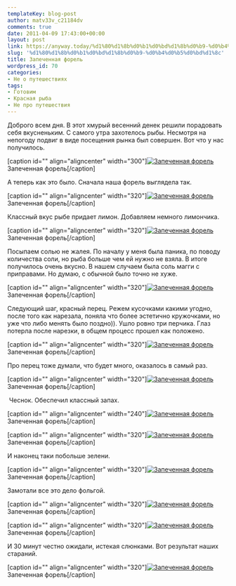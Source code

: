 ```yaml
---
templateKey: blog-post
author: matv33v_c21184dv
comments: true
date: 2011-04-09 17:43:00+00:00
layout: post
link: https://anyway.today/%d1%80%d1%8b%d0%b1%d0%bd%d1%8b%d0%b9-%d0%b4%d0%b5%d0%bd%d1%8c/
slug: '%d1%80%d1%8b%d0%b1%d0%bd%d1%8b%d0%b9-%d0%b4%d0%b5%d0%bd%d1%8c'
title: Запеченная форель
wordpress_id: 70
categories:
- Не о путешествиях
tags:
- Готовим
- Красная рыба
- Не про путешествия
---
```


Доброго всем дня. В этот хмурый весенний денек решили порадовать себя вкусненьким. С самого утра захотелось рыбы. Несмотря на непогоду подвиг в виде посещения рынка был совершен.
Вот что у нас получилось.




[caption id="" align="aligncenter" width="300"][![Запеченная форель](https://1.bp.blogspot.com/-MBqWix7Erv8/TaCU-AtQtCI/AAAAAAAAADM/pfFT0dkmhoU/s400/P1090747.JPG)](https://1.bp.blogspot.com/-MBqWix7Erv8/TaCU-AtQtCI/AAAAAAAAADM/pfFT0dkmhoU/s1600/P1090747.JPG) Запеченная форель[/caption]


<!-- more -->
А теперь как это было.
Сначала наша форель выглядела так.










[caption id="" align="aligncenter" width="320"][![Запеченная форель](https://3.bp.blogspot.com/-2g09yVdDSiw/TaCVeq57sQI/AAAAAAAAADQ/Y0TNUgKh_b4/s320/P1090720.JPG)](https://3.bp.blogspot.com/-2g09yVdDSiw/TaCVeq57sQI/AAAAAAAAADQ/Y0TNUgKh_b4/s1600/P1090720.JPG) Запеченная форель[/caption]






Классный вкус рыбе придает лимон. Добавляем немного лимончика.









[caption id="" align="aligncenter" width="320"][![Запеченная форель](https://2.bp.blogspot.com/-9RLXoAmmz9Y/TaCVji4YBSI/AAAAAAAAADg/cReK1I5Hip4/s320/P1090724.JPG)](https://2.bp.blogspot.com/-9RLXoAmmz9Y/TaCVji4YBSI/AAAAAAAAADg/cReK1I5Hip4/s1600/P1090724.JPG) Запеченная форель[/caption]




Посыпаем солью не жалея. По началу у меня была паника, по поводу количества соли, но рыба больше чем ей нужно не взяла. В итоге получилось очень вкусно. В нашем случаем была соль магги с приправами. Но думаю, с обычной было точно не хуже.




[caption id="" align="aligncenter" width="320"][![Запеченная форель](https://3.bp.blogspot.com/-c6WexCqBBwU/TaCVnUuPv0I/AAAAAAAAADs/81urM2lkYjw/s320/P1090727.JPG)](https://3.bp.blogspot.com/-c6WexCqBBwU/TaCVnUuPv0I/AAAAAAAAADs/81urM2lkYjw/s1600/P1090727.JPG) Запеченная форель[/caption]




Следующий шаг, красный перец. Режем кусочками какими угодно, после того как нарезала, поняла что более эстетично кружочками, но уже что либо менять было поздно)). Ушло ровно три перчика. Глаз потерла после нарезки, в общем процесс прошел как положено.







[caption id="" align="aligncenter" width="320"][![Запеченная форель](https://3.bp.blogspot.com/-A0QHgrB_VXY/TaCVpwBH5nI/AAAAAAAAAD0/nzG4zCVC3mo/s320/P1090731.JPG)](https://3.bp.blogspot.com/-A0QHgrB_VXY/TaCVpwBH5nI/AAAAAAAAAD0/nzG4zCVC3mo/s1600/P1090731.JPG) Запеченная форель[/caption]






Про перец тоже думали, что будет много, оказалось в самый раз.






[caption id="" align="aligncenter" width="320"][![Запеченная форель](https://1.bp.blogspot.com/-k67_t6YzUk0/TaCVrV837rI/AAAAAAAAAD4/nLGAo8p0xzk/s320/P1090732.JPG)](https://1.bp.blogspot.com/-k67_t6YzUk0/TaCVrV837rI/AAAAAAAAAD4/nLGAo8p0xzk/s1600/P1090732.JPG) Запеченная форель[/caption]









 Чеснок. Обеспечил классный запах.









[caption id="" align="aligncenter" width="240"][![Запеченная форель](https://1.bp.blogspot.com/-b3UhWuGYpXo/TaCVs7-kuEI/AAAAAAAAAD8/7l2WRV5-D4w/s320/P1090733.JPG)](https://1.bp.blogspot.com/-b3UhWuGYpXo/TaCVs7-kuEI/AAAAAAAAAD8/7l2WRV5-D4w/s1600/P1090733.JPG) Запеченная форель[/caption]











[caption id="" align="aligncenter" width="320"][![Запеченная форель](https://4.bp.blogspot.com/-66V_TRPCQgc/TaCVuL7as8I/AAAAAAAAAEA/XhDw5KaFa0o/s320/P1090734.JPG)](https://4.bp.blogspot.com/-66V_TRPCQgc/TaCVuL7as8I/AAAAAAAAAEA/XhDw5KaFa0o/s1600/P1090734.JPG) Запеченная форель[/caption]







И наконец таки побольше зелени.




[caption id="" align="aligncenter" width="320"][![Запеченная форель](https://4.bp.blogspot.com/-eFOzphGV5RU/TaCVv3Re4hI/AAAAAAAAAEE/3EYhTfrzUok/s320/P1090735.JPG)](https://4.bp.blogspot.com/-eFOzphGV5RU/TaCVv3Re4hI/AAAAAAAAAEE/3EYhTfrzUok/s1600/P1090735.JPG) Запеченная форель[/caption]









Замотали все это дело фольгой.









[caption id="" align="aligncenter" width="320"][![Запеченная форель](https://1.bp.blogspot.com/-Y7PrBj3Ces0/TaCZ9C9Sa9I/AAAAAAAAAEQ/cqovHdmWqcU/s320/P1090738.JPG)](https://1.bp.blogspot.com/-Y7PrBj3Ces0/TaCZ9C9Sa9I/AAAAAAAAAEQ/cqovHdmWqcU/s1600/P1090738.JPG) Запеченная форель[/caption]








[caption id="" align="aligncenter" width="320"][![Запеченная форель](https://2.bp.blogspot.com/-Oj3WMaNw3iQ/TaCZ78-DfMI/AAAAAAAAAEM/frDpmJTKMxc/s320/P1090737.JPG)](https://2.bp.blogspot.com/-Oj3WMaNw3iQ/TaCZ78-DfMI/AAAAAAAAAEM/frDpmJTKMxc/s1600/P1090737.JPG) Запеченная форель[/caption]






И 30 минут честно ожидали, истекая слюнками. Вот результат наших стараний.









[caption id="" align="aligncenter" width="320"][![Запеченная форель](https://4.bp.blogspot.com/-s4aYqDB3Ce8/TaCZ_fvYJwI/AAAAAAAAAEY/2xc0soMxe-A/s320/P1090740.JPG)](https://4.bp.blogspot.com/-s4aYqDB3Ce8/TaCZ_fvYJwI/AAAAAAAAAEY/2xc0soMxe-A/s1600/P1090740.JPG) Запеченная форель[/caption]








